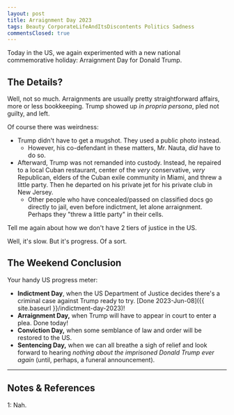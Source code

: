 ```yaml
---
layout: post
title: Arraignment Day 2023
tags: Beauty CorporateLifeAndItsDiscontents Politics Sadness
commentsClosed: true
---
```


Today in the US, we again experimented with a new national commemorative holiday:
Arraignment Day for Donald Trump.  


## The Details?  

Well, not so much.  Arraignments are usually pretty straightforward affairs, more or less
bookkeeping.  Trump showed up _in propria persona_, pled not guilty, and left.  

Of course there was weirdness:  
- Trump didn't have to get a mugshot.  They used a public photo instead.  
  - However, his co-defendant in these matters, Mr. Nauta, _did_ have to do so.  
- Afterward, Trump was not remanded into custody.  Instead, he repaired to a local Cuban
  restaurant, center of the _very_ conservative, _very_ Republican, elders of the Cuban
  exile community in Miami, and threw a little party.  Then he departed on his private jet
  for his private club in New Jersey.  
  - Other people who have concealed/passed on classified docs go directly to jail, even
    before indictment, let alone arraignment.  Perhaps they "threw a little party" in
    their cells.  

Tell me again about how we don't have 2 tiers of justice in the US.  

Well, it's slow.  But it's progress.  Of a sort.  


## The Weekend Conclusion  

Your handy US progress meter:  

- __Indictment Day__, when the US Department of Justice decides there's a criminal case
    against Trump ready to try.  [Done 2023-Jun-08]({{ site.baseurl }}/indictment-day-2023)!  
- __Arraignment Day,__ when Trump will have to appear in court to enter a plea.  Done today!  
- __Conviction Day,__ when some semblance of law and order will be restored to the US.  
- __Sentencing Day,__ when we can all breathe a sigh of relief and look forward to hearing 
   _nothing about the imprisoned Donald Trump ever again_ (until, perhaps, a funeral announcement).  

---

## Notes &amp; References  

<!--
<sup id="fn1a">[[1]](#fn1)</sup>

<a id="fn1">1</a>: ***, ["***"](***), *** [↩](#fn1a)  

<a href="{{ site.baseurl }}/images/***">
  <img src="{{ site.baseurl }}/images/***" width="400" height="***" alt="***" title="***" style="float: right; margin: 3px 3px 3px 3px; border: 1px solid #000000;">
</a>

<a href="***">
  <img src="{{ site.baseurl }}/images/***" width="550" height="***" alt="***" title="***" style="margin: 3px 3px 3px 3px; border: 1px solid #000000;">
</a>

<iframe width="400" height="224" src="***" allow="accelerometer; encrypted-media; gyroscope; picture-in-picture" allowfullscreen style="float: right; margin: 3px 3px 3px 3px; border: 1px solid #000000;"></iframe>
-->

<a id="fn1">1</a>: Nah.  
